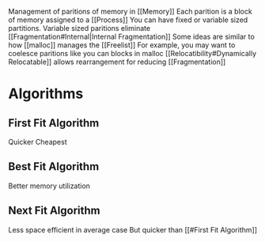 Management of paritions of memory in [[Memory]]
Each parition is a block of memory assigned to a [[Process]]
You can have fixed or variable sized partitions. Variable sized paritions eliminate [[Fragmentation#Internal|Internal Fragmentation]]
Some ideas are similar to how [[malloc]] manages the [[Freelist]]
For example, you may want to coelesce paritions like you can blocks in malloc
[[Relocatibility#Dynamically Relocatable]] allows rearrangement for reducing [[Fragmentation]]

# Algorithms
## First Fit Algorithm
Quicker
Cheapest
## Best Fit Algorithm
Better memory utilization
## Next Fit Algorithm
Less space efficient in average case
But quicker than [[#First Fit Algorithm]]
